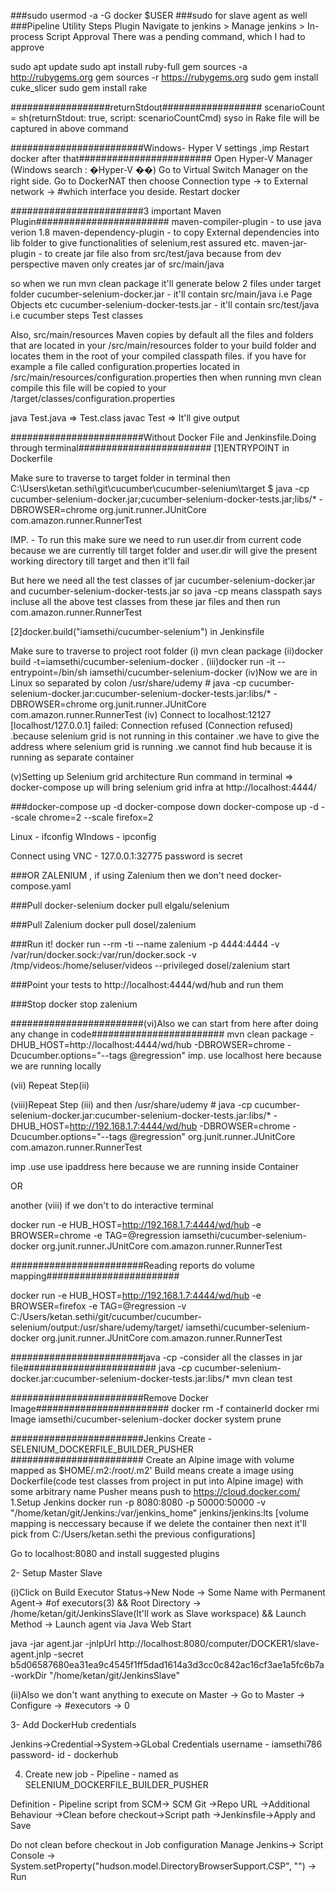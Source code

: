 ###sudo usermod -a -G docker $USER
###sudo for slave agent as well
###Pipeline Utility Steps Plugin
Navigate to jenkins > Manage jenkins > In-process Script Approval
There was a pending command, which I had to approve

sudo apt update
sudo apt install ruby-full
gem sources -a http://rubygems.org
gem sources -r https://rubygems.org
sudo gem install cuke_slicer
sudo gem install rake

##################returnStdout##################
scenarioCount = sh(returnStdout: true, script: scenarioCountCmd)
syso in Rake file will be captured in above command

########################Windows- Hyper V settings ,imp Restart docker after that########################
Open Hyper-V Manager (Windows search : �Hyper-V ��)
Go to Virtual Switch Manager on the right side.
Go to DockerNAT then choose Connection type -> to External network -> #which interface you deside.
Restart docker

########################3 important Maven Plugin########################
maven-compiler-plugin - to use java verion 1.8
maven-dependency-plugin - to copy External dependencies into lib folder to give functionalities of selenium,rest assured etc.
maven-jar-plugin - to create jar file also from src/test/java because from dev perspective maven only creates jar of src/main/java

so when we run mvn clean package it'll generate below 2 files under target folder
cucumber-selenium-docker.jar - it'll contain src/main/java i.e Page Objects etc
cucumber-selenium-docker-tests.jar - it'll contain src/test/java i.e cucumber steps Test classes

Also, src/main/resources
Maven copies by default all the files and folders that are located in your /src/main/resources folder to your build folder and locates them in the root of your compiled classpath files.
if you have for example a file called configuration.properties located in /src/main/resources/configuration.properties then when running mvn clean compile this file will be copied to your /target/classes/configuration.properties

java Test.java => Test.class
javac Test 	=> It'll give output

########################Without Docker File and Jenkinsfile.Doing through terminal########################
[1]ENTRYPOINT in Dockerfile 

Make sure to traverse to target folder in terminal then 
 C:\Users\ketan.sethi\git\cucumber\cucumber-selenium\target
$ java -cp cucumber-selenium-docker.jar;cucumber-selenium-docker-tests.jar;libs/* -DBROWSER=chrome org.junit.runner.JUnitCore com.amazon.runner.RunnerTest

IMP. - To run this make sure we need to run user.dir from current code because we are currently till target folder and user.dir will give the present working directory till target and then it'll fail

But here we need all the test classes of jar cucumber-selenium-docker.jar and cucumber-selenium-docker-tests.jar
so java -cp means classpath says incluse all the above test classes from these jar files and then run com.amazon.runner.RunnerTest

[2]docker.build("iamsethi/cucumber-selenium") in Jenkinsfile 

Make sure to traverse to project root folder
(i) mvn clean package
(ii)docker build -t=iamsethi/cucumber-selenium-docker .
(iii)docker run -it --entrypoint=/bin/sh iamsethi/cucumber-selenium-docker
(iv)Now we are in Linux so separated by colon
/usr/share/udemy # java -cp cucumber-selenium-docker.jar:cucumber-selenium-docker-tests.jar:libs/* -DBROWSER=chrome org.junit.runner.JUnitCore com.amazon.runner.RunnerTest
(iv) Connect to localhost:12127 [localhost/127.0.0.1] failed: Connection refused (Connection refused)
.because selenium grid is not running in this container
.we have to give the address where selenium grid is running
.we cannot find hub because it is running as separate container

(v)Setting up Selenium grid architecture
Run command in terminal => docker-compose up will bring selenium grid infra at http://localhost:4444/

###docker-compose up -d
docker-compose down
docker-compose up -d --scale chrome=2 --scale firefox=2

Linux - ifconfig
WIndows - ipconfig

Connect using VNC - 127.0.0.1:32775
password is secret

###OR ZALENIUM , if using Zalenium then we don't need docker-compose.yaml

###Pull docker-selenium
docker pull elgalu/selenium
    
###Pull Zalenium
docker pull dosel/zalenium
    
###Run it!
docker run --rm -ti --name zalenium -p 4444:4444 -v /var/run/docker.sock:/var/run/docker.sock -v /tmp/videos:/home/seluser/videos --privileged dosel/zalenium start
      
###Point your tests to 
http://localhost:4444/wd/hub and run them

###Stop
docker stop zalenium


########################(vi)Also we can start from here after doing any change in code########################
mvn clean package -DHUB_HOST=http://localhost:4444/wd/hub -DBROWSER=chrome -Dcucumber.options="--tags @regression"
imp. use localhost here because we are running locally

(vii) Repeat Step(ii) 

(viii)Repeat Step (iii) and then 
/usr/share/udemy # java -cp cucumber-selenium-docker.jar:cucumber-selenium-docker-tests.jar:libs/* -DHUB_HOST=http://192.168.1.7:4444/wd/hub -DBROWSER=chrome -Dcucumber.options="--tags @regression" org.junit.runner.JUnitCore com.amazon.runner.RunnerTest

imp .use use ipaddress here because we are running inside Container 

OR 

another (viii)
if we don't to do interactive terminal 

docker run -e HUB_HOST=http://192.168.1.7:4444/wd/hub -e BROWSER=chrome  -e TAG=@regression iamsethi/cucumber-selenium-docker  org.junit.runner.JUnitCore com.amazon.runner.RunnerTest

########################Reading reports do volume mapping########################

docker run -e HUB_HOST=http://192.168.1.7:4444/wd/hub -e BROWSER=firefox -e TAG=@regression  -v C:/Users/ketan.sethi/git/cucumber/cucumber-selenium/output:/usr/share/udemy/target/ iamsethi/cucumber-selenium-docker org.junit.runner.JUnitCore com.amazon.runner.RunnerTest

########################java -cp -consider all the classes in jar file########################
java -cp cucumber-selenium-docker.jar:cucumber-selenium-docker-tests.jar:libs/* mvn clean test

########################Remove Docker Image########################
docker rm -f containerId
docker rmi Image iamsethi/cucumber-selenium-docker
docker system prune

########################Jenkins Create -  SELENIUM_DOCKERFILE_BUILDER_PUSHER ########################
Create an Alpine image with volume mapped as $HOME/.m2:/root/.m2'
Build means create a image using Dockerfile(code test classes from project in put into Alpine image) with some arbitrary name
Pusher means push to https://cloud.docker.com/
1.Setup Jenkins
docker run -p 8080:8080 -p 50000:50000 -v "/home/ketan/git/Jenkins:/var/jenkins_home" jenkins/jenkins:lts
[volume mapping is neccessary because if we delete the container then next it'll pick from C:/Users/ketan.sethi the previous configurations]

Go to localhost:8080 and install suggested plugins

2- Setup Master Slave

(i)Click on Build Executor Status->New Node -> Some Name with Permanent Agent-> #of executors(3) && Root Directory -> /home/ketan/git/JenkinsSlave(It'll work as Slave workspace) && Launch Method -> Launch agent via Java Web Start

java -jar agent.jar -jnlpUrl http://localhost:8080/computer/DOCKER1/slave-agent.jnlp -secret b5d06587680ea31ea9c4545f1ff5dad1614a3d3cc0c842ac16cf3ae1a5fc6b7a -workDir "/home/ketan/git/JenkinsSlave"

(ii)Also we don't want anything to execute on Master -> Go to Master -> Configure -> #executors -> 0 

3- Add DockerHub credentials

Jenkins->Credential->System->GLobal Credentials
username - iamsethi786
password- 
id - dockerhub

4. Create new job - Pipeline - named as SELENIUM_DOCKERFILE_BUILDER_PUSHER

Definition - Pipeline script from SCM-> SCM Git ->Repo URL ->Additional Behaviour ->Clean before checkout->Script path ->Jenkinsfile->Apply and Save


Do not clean before checkout in Job configuration
Manage Jenkins-> Script Console -> System.setProperty("hudson.model.DirectoryBrowserSupport.CSP", "") -> Run